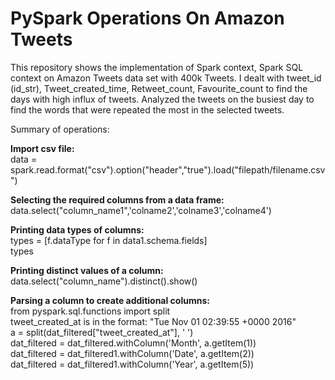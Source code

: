 # PySpark Operations On Amazon Tweets
This repository shows the implementation of Spark context, Spark SQL context on Amazon Tweets data set with 400k Tweets. I dealt with tweet_id (id_str), Tweet_created_time, Retweet_count, Favourite_count to find the days with high influx of tweets. 
Analyzed the tweets on the busiest day to find the words that were repeated the most in the selected tweets.

Summary of operations:

**Import csv file:**  
data = spark.read.format("csv").option("header","true").load("filepath/filename.csv")  

**Selecting the required columns from a data frame:**  
data.select("column_name1",'colname2','colname3','colname4')  

**Printing data types of columns:**  
types = [f.dataType for f in data1.schema.fields]  
types  

**Printing distinct values of a column:**  
data.select("column_name").distinct().show()  

**Parsing a column to create additional columns:**  
from pyspark.sql.functions import split  
tweet_created_at is in the format: "Tue Nov 01 02:39:55 +0000 2016"  
a = split(dat_filtered["tweet_created_at"], ' ')  
dat_filtered = dat_filtered.withColumn('Month', a.getItem(1))  
dat_filtered = dat_filtered1.withColumn('Date', a.getItem(2))  
dat_filtered = dat_filtered1.withColumn('Year', a.getItem(5))  
